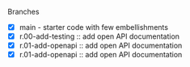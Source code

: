 Branches
* [x] main - starter code with few embellishments
* [x] r.00-add-testing :: add open API documentation
* [x] r.01-add-openapi :: add open API documentation
* [x] r.01-add-openapi :: add open API documentation
